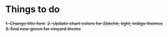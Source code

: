 # Things to do

~~1. Change title font.~~
~~2. Update chart colors for 2bkchk, light, indigo themes~~
~~3. find new green for vinyard theme~~
